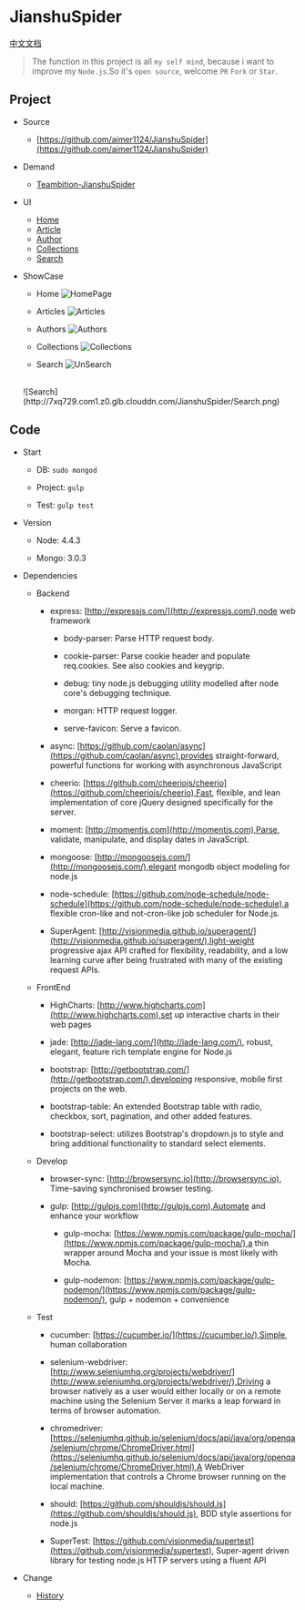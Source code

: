 # JianshuSpider

[中文文档](https://github.com/aimer1124/JianshuSpider/blob/master/README_ZH.md)

>The function in this project is all `my self mind`, because i want to improve my `Node.js`.So it's `open source`, welcome `PR` `Fork` or `Star`.

## Project

- Source
    
    - [https://github.com/aimer1124/JianshuSpider](https://github.com/aimer1124/JianshuSpider)

- Demand
    
    - [Teambition-JianshuSpider](https://www.teambition.com/project/57a1802f767c4b360c918e49/tasks/scrum/57a1802f767c4b360c918e4c)

- UI

    - [Home](https://www.processon.com/view/link/57a1c693e4b0de6d056db518)
    - [Article](https://www.processon.com/view/link/57a2d0f1e4b0358f8ad7f03b)
    - [Author](https://www.processon.com/diagraming/5819751de4b03a76e94bea6f)
    - [Collections](https://www.processon.com/diagraming/5819746ae4b06e7dcfc9b338)
    - [Search](https://www.processon.com/apps/58197ab8e4b03400d95e4c62)

- ShowCase

    - Home
    ![HomePage](http://7xq729.com1.z0.glb.clouddn.com/JianshuSpider/Home.png)
    
    - Articles
    ![Articles](http://7xq729.com1.z0.glb.clouddn.com/JianshuSpider/Articles.png)
    
    - Authors 
    ![Authors](http://7xq729.com1.z0.glb.clouddn.com/JianshuSpider/Authors.png)
    
    - Collections
    ![Collections](http://7xq729.com1.z0.glb.clouddn.com/JianshuSpider/Collections.png)
    
    - Search
    ![UnSearch](http://7xq729.com1.z0.glb.clouddn.com/JianshuSpider/UnSearch.png)
    <br>
    ![Search](http://7xq729.com1.z0.glb.clouddn.com/JianshuSpider/Search.png)
    
## Code
    
- Start

    - DB: `sudo mongod`
    
    - Project: `gulp`
    
    - Test: `gulp test`

- Version
    
    - Node: 4.4.3
    
    - Mongo: 3.0.3

- Dependencies
    
    - Backend
    
        - express: [http://expressjs.com/](http://expressjs.com/),node web framework
            
            - body-parser: Parse HTTP request body. 
            
            - cookie-parser: Parse cookie header and populate req.cookies. See also cookies and keygrip.
            
            - debug: tiny node.js debugging utility modelled after node core's debugging technique.
             
            - morgan: HTTP request logger.
            
            - serve-favicon: Serve a favicon.
             
        - async: [https://github.com/caolan/async](https://github.com/caolan/async),provides straight-forward, powerful functions for working with asynchronous JavaScript
        
        - cheerio: [https://github.com/cheeriojs/cheerio](https://github.com/cheeriojs/cheerio),Fast, flexible, and lean implementation of core jQuery designed specifically for the server.
    
        - moment: [http://momentjs.com](http://momentjs.com),Parse, validate, manipulate, and display dates in JavaScript.
            
        - mongoose: [http://mongoosejs.com/](http://mongoosejs.com/),elegant mongodb object modeling for node.js
        
        - node-schedule: [https://github.com/node-schedule/node-schedule](https://github.com/node-schedule/node-schedule),a flexible cron-like and not-cron-like job scheduler for Node.js.
        
        - SuperAgent: [http://visionmedia.github.io/superagent/](http://visionmedia.github.io/superagent/),light-weight progressive ajax API crafted for flexibility, readability, and a low learning curve after being frustrated with many of the existing request APIs. 
                
    - FrontEnd
        
        - HighCharts: [http://www.highcharts.com](http://www.highcharts.com),set up interactive charts in their web pages
        
        - jade: [http://jade-lang.com/](http://jade-lang.com/), robust, elegant, feature rich template engine for Node.js
    
        - bootstrap: [http://getbootstrap.com/](http://getbootstrap.com/),developing responsive, mobile first projects on the web.
        
        - bootstrap-table: An extended Bootstrap table with radio, checkbox, sort, pagination, and other added features.
        
        - bootstrap-select: utilizes Bootstrap's dropdown.js to style and bring additional functionality to standard select elements.

    - Develop
    
        - browser-sync: [http://browsersync.io](http://browsersync.io), Time-saving synchronised browser testing.
    
        - gulp: [http://gulpjs.com](http://gulpjs.com),Automate and enhance your workflow
    
            - gulp-mocha: [https://www.npmjs.com/package/gulp-mocha/](https://www.npmjs.com/package/gulp-mocha/),a thin wrapper around Mocha and your issue is most likely with Mocha.
            
            - gulp-nodemon: [https://www.npmjs.com/package/gulp-nodemon/](https://www.npmjs.com/package/gulp-nodemon/), gulp + nodemon + convenience
            
    - Test
     
        - cucumber: [https://cucumber.io/](https://cucumber.io/),Simple, human collaboration
        
        - selenium-webdriver: [http://www.seleniumhq.org/projects/webdriver/](http://www.seleniumhq.org/projects/webdriver/),Driving a browser natively as a user would either locally or on a remote machine using the Selenium Server it marks a leap forward in terms of browser automation.
        
        - chromedriver: [https://seleniumhq.github.io/selenium/docs/api/java/org/openqa/selenium/chrome/ChromeDriver.html](https://seleniumhq.github.io/selenium/docs/api/java/org/openqa/selenium/chrome/ChromeDriver.html),A WebDriver implementation that controls a Chrome browser running on the local machine. 
        
        - should: [https://github.com/shouldjs/should.js](https://github.com/shouldjs/should.js), BDD style assertions for node.js
    
        - SuperTest: [https://github.com/visionmedia/supertest](https://github.com/visionmedia/supertest), Super-agent driven library for testing node.js HTTP servers using a fluent API
    
- Change

    - [History](https://github.com/aimer1124/JianshuSpider/blob/master/history.md)
    
